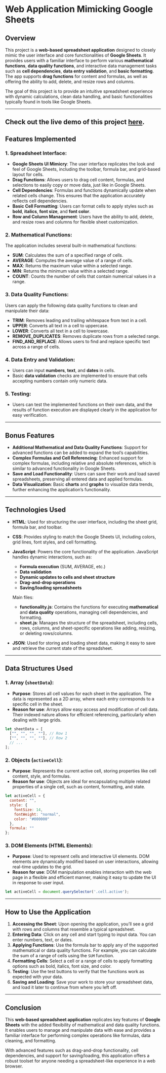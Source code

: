 # Web Application Mimicking Google Sheets

## Overview
This project is a **web-based spreadsheet application** designed to closely mimic the user interface and core functionalities of **Google Sheets**. It provides users with a familiar interface to perform various **mathematical functions**, **data quality functions**, and interactive data management tasks such as **cell dependencies**, **data entry validation**, and **basic formatting**. The app supports **drag functions** for content and formulas, as well as offering the ability to add, delete, and resize rows and columns. 

The goal of this project is to provide an intuitive spreadsheet experience with dynamic calculations, clean data handling, and basic functionalities typically found in tools like Google Sheets.

---
## Check out the live demo of this project [here](https://karthikpandavula.github.io/google-sheets-mimic/).
## Features Implemented

### 1. Spreadsheet Interface:
- **Google Sheets UI Mimicry**: The user interface replicates the look and feel of Google Sheets, including the toolbar, formula bar, and grid-based layout for cells.
- **Drag Functions**: Allows users to drag cell content, formulas, and selections to easily copy or move data, just like in Google Sheets.
- **Cell Dependencies**: Formulas and functions dynamically update when related cells change. This ensures that the application accurately reflects cell dependencies.
- **Basic Cell Formatting**: Users can format cells to apply styles such as **bold**, **italics**, **font size**, and **font color**.
- **Row and Column Management**: Users have the ability to add, delete, and resize rows and columns for flexible sheet customization.

### 2. Mathematical Functions:
The application includes several built-in mathematical functions:
- **SUM**: Calculates the sum of a specified range of cells.
- **AVERAGE**: Computes the average value of a range of cells.
- **MAX**: Returns the maximum value within a selected range.
- **MIN**: Returns the minimum value within a selected range.
- **COUNT**: Counts the number of cells that contain numerical values in a range.

### 3. Data Quality Functions:
Users can apply the following data quality functions to clean and manipulate their data:
- **TRIM**: Removes leading and trailing whitespace from text in a cell.
- **UPPER**: Converts all text in a cell to uppercase.
- **LOWER**: Converts all text in a cell to lowercase.
- **REMOVE_DUPLICATES**: Removes duplicate rows from a selected range.
- **FIND_AND_REPLACE**: Allows users to find and replace specific text across a range of cells.

### 4. Data Entry and Validation:
- Users can input **numbers**, **text**, and **dates** in cells.
- Basic **data validation** checks are implemented to ensure that cells accepting numbers contain only numeric data.

### 5. Testing:
- Users can test the implemented functions on their own data, and the results of function execution are displayed clearly in the application for easy verification.

---

## Bonus Features

- **Additional Mathematical and Data Quality Functions**: Support for advanced functions can be added to expand the tool’s capabilities.
- **Complex Formulas and Cell Referencing**: Enhanced support for complex formulas, including relative and absolute references, which is similar to advanced functionality in Google Sheets.
- **Save and Load Functionality**: Users can save their work and load saved spreadsheets, preserving all entered data and applied formulas.
- **Data Visualization**: Basic **charts** and **graphs** to visualize data trends, further enhancing the application’s functionality.

---

## Technologies Used

- **HTML**: Used for structuring the user interface, including the sheet grid, formula bar, and toolbar.
- **CSS**: Provides styling to match the Google Sheets UI, including colors, grid lines, font styles, and cell formatting.
- **JavaScript**: Powers the core functionality of the application. JavaScript handles dynamic interactions, such as:
  - **Formula execution** (SUM, AVERAGE, etc.)
  - **Data validation**
  - **Dynamic updates to cells and sheet structure**
  - **Drag-and-drop operations**
  - **Saving/loading spreadsheets**
  
  Main files:
  - **functionality.js**: Contains the functions for executing **mathematical** and **data quality** operations, managing cell dependencies, and formatting.
  - **sheet.js**: Manages the structure of the spreadsheet, including cells, rows, columns, and sheet-specific operations like adding, resizing, or deleting rows/columns.

- **JSON**: Used for storing and loading sheet data, making it easy to save and retrieve the current state of the spreadsheet.
  
---

## Data Structures Used

### 1. **Array (`sheetData`)**:
   - **Purpose**: Stores all cell values for each sheet in the application. The data is represented as a 2D array, where each entry corresponds to a specific cell in the sheet.
   - **Reason for use**: Arrays allow easy access and modification of cell data. Their indexed nature allows for efficient referencing, particularly when dealing with large grids.

```javascript
let sheetData = [
  ["", "", "", ""], // Row 1
  ["", "", "", ""], // Row 2
  // ...
];
```

### 2. **Objects (`activeCell`)**:
   - **Purpose**: Represents the current active cell, storing properties like cell content, style, and formulas.
   - **Reason for use**: Objects are ideal for encapsulating multiple related properties of a single cell, such as content, formatting, and state.

```javascript
let activeCell = {
  content: "",
  style: {
    fontSize: 14,
    fontWeight: "normal",
    color: "#000000"
  },
  formula: ""
};
```

### 3. **DOM Elements (HTML Elements)**:
   - **Purpose**: Used to represent cells and interactive UI elements. DOM elements are dynamically modified based on user interactions, allowing real-time updates to the grid.
   - **Reason for use**: DOM manipulation enables interaction with the web page in a flexible and efficient manner, making it easy to update the UI in response to user input.

```javascript
let activeCell = document.querySelector('.cell.active');
```

---

## How to Use the Application

1. **Accessing the Sheet**: Upon opening the application, you’ll see a grid with rows and columns that resemble a typical spreadsheet.
2. **Entering Data**: Click on any cell and start typing to input data. You can enter numbers, text, or dates.
3. **Applying Functions**: Use the formula bar to apply any of the supported mathematical or data quality functions. For example, you can calculate the sum of a range of cells using the `SUM` function.
4. **Formatting Cells**: Select a cell or a range of cells to apply formatting options such as bold, italics, font size, and color.
5. **Testing**: Use the test buttons to verify that the functions work as expected with your data.
6. **Saving and Loading**: Save your work to store your spreadsheet data, and load it later to continue from where you left off.

---

## Conclusion
This **web-based spreadsheet application** replicates key features of **Google Sheets** with the added flexibility of mathematical and data quality functions. It enables users to manage and manipulate data with ease and provides a familiar interface for performing complex operations like formulas, data cleaning, and formatting. 

With advanced features such as drag-and-drop functionality, cell dependencies, and support for saving/loading, this application offers a robust toolset for anyone needing a spreadsheet-like experience in a web browser.
